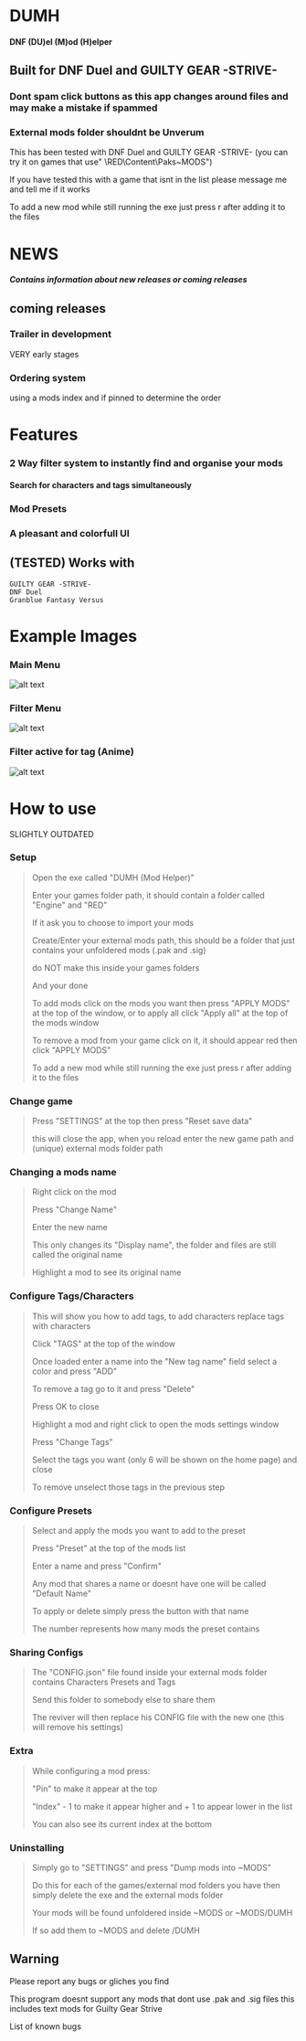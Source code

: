 # DUMH

#### DNF (DU)el (M)od  (H)elper
## Built for DNF Duel and GUILTY GEAR -STRIVE-
### Dont spam click buttons as this app changes around files and may make a mistake if spammed
### External mods folder shouldnt be Unverum
This has been tested with DNF Duel and GUILTY GEAR -STRIVE- (you can try it on games that use" \RED\Content\Paks\~MODS")

If you have tested this with a game that isnt in the list please message me and tell me if it works

To add a new mod while still running the exe just press r after adding it to the files

# NEWS
##### Contains information about new releases or coming releases
## coming releases
### Trailer in development
VERY early stages
### Ordering system 
using a mods index and if pinned to determine the order

# Features

### 2 Way filter system to instantly find and organise your mods
#### Search for characters and tags simultaneously
### Mod Presets
### A pleasant and colorfull UI


## (TESTED) Works with
```
GUILTY GEAR -STRIVE-
DNF Duel
Granblue Fantasy Versus
```

# Example Images
### Main Menu
![alt text](https://github.com/AaaaaaICO/DUMH-Mod-Manager/blob/main/EXTRAS/IMAGES/Overview.png "LOGO")

### Filter Menu
![alt text](https://github.com/AaaaaaICO/DUMH-Mod-Manager/blob/main/EXTRAS/IMAGES/Filters.png "LOGO")

### Filter active for tag (Anime)
![alt text](https://github.com/AaaaaaICO/DUMH-Mod-Manager/blob/main/EXTRAS/IMAGES/Anime_Filter.png "LOGO")


# How to use
SLIGHTLY OUTDATED
### Setup
> Open the exe called "DUMH (Mod Helper)"
>
> Enter your games folder path, it should contain a folder called "Engine" and "RED"
>
> If it ask you to choose to import your mods
>
> Create/Enter your external mods path, this should be a folder that just contains your unfoldered mods (.pak and .sig)
> 
> do NOT make this inside your games folders
>
> And your done
>
> To add mods click on the mods you want then press "APPLY MODS" at the top of the window, or to apply all click "Apply all" at the top of the mods window
>
> To remove a mod from your game click on it, it should appear red then click "APPLY MODS"
>
>To add a new mod while still running the exe just press r after adding it to the files
>
### Change game
>Press "SETTINGS" at the top then press "Reset save data"
>
>this will close the app, when you reload enter the new game path and (unique) external mods folder path

### Changing a mods name
>Right click on the mod
>
>Press "Change Name"
>
>Enter the new name
>
>This only changes its "Display name", the folder and files are still called the original name
>
>Highlight a mod to see its original name

### Configure Tags/Characters
>This will show you how to add tags, to add characters replace tags with characters
>
>Click "TAGS" at the top of the window
>
>Once loaded enter a name into the "New tag name" field select a color and press "ADD"
>
>To remove a tag go to it and press "Delete"
>
>Press OK to close
>
>Highlight a mod and right click to open the mods settings window
>
>Press "Change Tags"
>
>Select the tags you want (only 6 will be shown on the home page) and close
>
>To remove unselect those tags in the previous step

### Configure Presets
>Select and apply the mods you want to add to the preset
>
>Press "Preset" at the top of the mods list
>
>Enter a name and press "Confirm"
>
>Any mod that shares a name or doesnt have one will be called "Default Name"
>
>To apply or delete simply press the button with that name
>
>The number represents how many mods the preset contains
>
### Sharing Configs
>The "CONFIG.json" file found inside your external mods folder contains Characters Presets and Tags
>
>Send this folder to somebody else to share them
>
>The reviver will then replace his CONFIG file with the new one (this will remove his settings)

### Extra
>While configuring a mod press:
>
>"Pin" to make it appear at the top
>
>"Index" - 1 to make it appear higher and + 1 to appear lower in the list
>
>You can also see its current index at the bottom


### Uninstalling
>Simply go to "SETTINGS" and press "Dump mods into ~MODS"
>
>Do this for each of the games/external mod folders you have then simply delete the exe and the external mods folder
>
>Your mods will be found unfoldered inside ~MODS or ~MODS/DUMH
>
>If so add them to ~MODS and delete /DUMH

## Warning
Please report any bugs or gliches you find

This program doesnt support any mods that dont use .pak and .sig files this includes text mods for Guilty Gear Strive

List of known bugs
```
```

